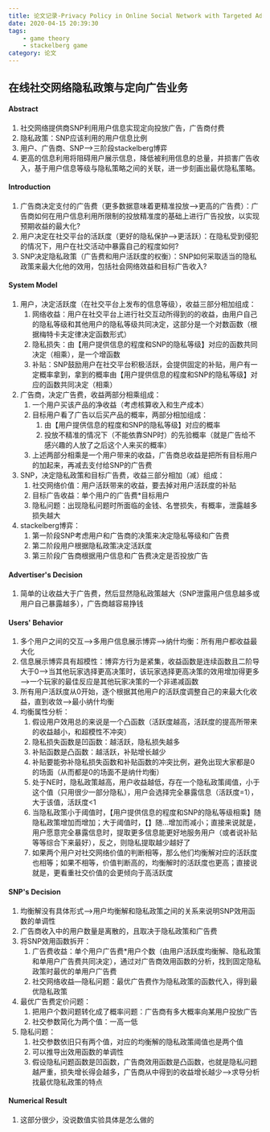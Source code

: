 ```yaml
---
title: 论文记录-Privacy Policy in Online Social Network with Targeted Advertising Business
date: 2020-04-15 20:39:30
tags: 
    - game theory
    - stackelberg game
category: 论文
---
```

## 在线社交网络隐私政策与定向广告业务

<!--more-->

#### Abstract

1. 社交网络提供商SNP利用用户信息实现定向投放广告，广告商付费
2. 隐私政策：SNP应该利用的用户信息比例
3. 用户、广告商、SNP——>三阶段stackelberg博弈
4. 更高的信息利用将阻碍用户展示信息，降低被利用信息的总量，并损害广告收入，基于用户信息等级与隐私策略之间的关联，进一步刻画出最优隐私策略。

#### Introduction

1. 广告商决定支付的广告费（更多数据意味着更精准投放——>更高的广告费）：广告商如何在用户信息利用所限制的投放精准度的基础上进行广告投放，以实现预期收益的最大化?
2. 用户决定在社交平台的活跃度（更好的隐私保护——>更活跃）：在隐私受到侵犯的情况下，用户在社交活动中暴露自己的程度如何?
3. SNP决定隐私政策（广告费和用户活跃度的权衡）：SNP如何采取适当的隐私政策来最大化他的效用，包括社会网络效益和目标广告收入?

#### System Model

1. 用户，决定活跃度（在社交平台上发布的信息等级），收益三部分相加组成：
   1. 网络收益：用户在社交平台上进行社交互动所得到的的收益，由用户自己的隐私等级和其他用户的隐私等级共同决定，这部分是一个对数函数（根据梅特卡夫定律决定函数形式）
   2. 隐私损失：由【用户提供信息的程度和SNP的隐私等级】对应的函数共同决定（相乘），是一个增函数
   3. 补贴：SNP鼓励用户在社交平台积极活跃，会提供固定的补贴，用户有一定概率拿到，拿到的概率由【用户提供信息的程度和SNP的隐私等级】对应的函数共同决定（相乘）
2. 广告商，决定广告费，收益两部分相乘组成：
   1. 一个用户买该产品的净收益（考虑核算收入和生产成本）
   2. 目标用户看了广告以后买产品的概率，两部分相加组成：
      1. 由【用户提供信息的程度和SNP的隐私等级】对应的概率
      2. 投放不精准的情况下（不能依靠SNP时）的先验概率（就是广告给不感兴趣的人放了之后这个人来买的概率）
   3. 上述两部分相乘是一个用户带来的收益，广告商总收益是把所有目标用户的加起来，再减去支付给SNP的广告费
3. SNP，决定隐私政策和目标广告费，收益三部分相加（减）组成：
   1. 社交网络价值：用户活跃带来的收益，要去掉对用户活跃度的补贴
   2. 目标广告收益：单个用户的广告费*目标用户
   3. 隐私问题：出现隐私问题时所面临的金钱、名誉损失，有概率，泄露越多损失越大
4. stackelberg博弈：
   1. 第一阶段SNP考虑用户和广告商的决策来决定隐私等级和广告费
   2. 第二阶段用户根据隐私政策决定活跃度
   3. 第三阶段广告商根据用户信息和广告费决定是否投放广告

#### Advertiser's Decision

1. 简单的让收益大于广告费，然后显然隐私政策越大（SNP泄露用户信息越多或用户自己暴露越多），广告商越容易挣钱

#### Users' Behavior

1. 多个用户之间的交互——>多用户信息展示博弈——>纳什均衡：所有用户都收益最大化
2. 信息展示博弈具有超模性：博弈方行为是紧集，收益函数是连续函数且二阶导大于0——>当其他玩家选择更高决策时，该玩家选择更高决策的效用增加得更多——>一个玩家的最佳反应是其他玩家决策的一个非递减函数
3. 所有用户活跃度从0开始，逐个根据其他用户的活跃度调整自己的来最大化收益，直到收敛——>最小纳什均衡
4. 均衡属性分析：
   1. 假设用户效用总的来说是一个凸函数（活跃度越高，活跃度的提高所带来的收益越小，和超模性不冲突）
   2. 隐私损失函数是凹函数：越活跃，隐私损失越多
   3. 补贴函数是凸函数：越活跃，补贴增长越少
   4. 补贴要能弥补隐私损失函数和补贴函数的冲突比例，避免出现大家都是0的场面（从而都是0的场面不是纳什均衡）
   5. 处于NE时，隐私政策越高，用户收益越低，存在一个隐私政策阈值，小于这个值（只用很少一部分隐私），用户会选择完全暴露信息（活跃度=1），大于该值，活跃度<1
   6. 当隐私政策小于阈值时，【用户提供信息的程度和SNP的隐私等级相乘】随隐私政策增加而增加；大于阈值时，【】随...增加而减小；直接来说就是，用户愿意完全暴露信息时，提取更多信息能更好地服务用户（或者说补贴等等综合下来最好），反之，则隐私提取越少越好了
   7. 如果两个用户对社交网络价值的判断相等，那么他们均衡解对应的活跃度也相等；如果不相等，价值判断高的，均衡解时的活跃度也更高；直接说就是，更看重社交价值的会更倾向于高活跃度

#### SNP's Decision

1. 均衡解没有具体形式——>用户均衡解和隐私政策之间的关系来说明SNP效用函数的单调性
2. 广告商收入中的用户数量是离散的，且取决于隐私政策和广告费
3. 将SNP效用函数拆开：
   1. 广告费收益：单个用户广告费*用户个数（由用户活跃度均衡解、隐私政策和单用户广告费共同决定），通过对广告商效用函数的分析，找到固定隐私政策时最优的单用户广告费
   2. 社交网络收益—隐私问题：最优广告费作为隐私政策的函数代入，得到最优隐私政策
4. 最优广告费定价问题：
   1. 把用户个数问题转化成了概率问题：广告商有多大概率向某用户投放广告
   2. 社交参数简化为两个值：一高一低
5. 隐私问题：
   1. 社交参数依旧只有两个值，对应的均衡解的隐私政策阈值也是两个值
   2. 可以推导出效用函数的单调性
   3. 假设隐私问题函数是凹函数，广告商效用函数是凸函数，也就是隐私问题越严重，损失增长得会越多，广告商从中得到的收益增长越少——>求导分析找最优隐私政策的特点

#### Numerical Result

1. 这部分很少，没说数值实验具体是怎么做的

